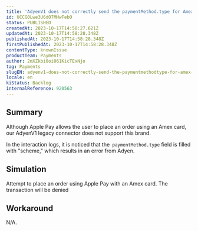 ```yaml
---
title: 'AdyenV1 does not correctly send the paymentMethod.type for Amex when using Apple Pay.'
id: UCCG0Lwe3U6dO7MHwFebO
status: PUBLISHED
createdAt: 2023-10-17T14:58:27.621Z
updatedAt: 2023-10-17T14:58:28.348Z
publishedAt: 2023-10-17T14:58:28.348Z
firstPublishedAt: 2023-10-17T14:58:28.348Z
contentType: knownIssue
productTeam: Payments
author: 2mXZkbi0oi061KicTExNjo
tag: Payments
slugEN: adyenv1-does-not-correctly-send-the-paymentmethodtype-for-amex-when-using-apple-pay
locale: en
kiStatus: Backlog
internalReference: 920563
---
```


## Summary


Although Apple Pay allows the user to place an order using an Amex card, our AdyenV1 legacy connector does not support this brand.

In the interaction logs, it is noticed that the` paymentMethod.type` field is filled with "scheme," which results in an error from Adyen.


##

## Simulation


Attempt to place an order using Apple Pay with an Amex card. The transaction will be denied


##

## Workaround


N/A.





